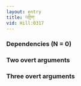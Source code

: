 ```yaml
---
layout: entry
title: འགྲིག་
vid: Hill:0317
---
```

### Dependencies (N = 0)


### Two overt arguments


### Three overt arguments
